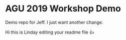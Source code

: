 # AGU 2019 Workshop Demo

Demo repo for Jeff. 
I just want another change.

Hi this is Linday editing your readme file
:+1:
